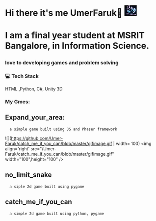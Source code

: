<h1> Hi there it's me UmerFaruk👋 <img src="/Companylogo.jpeg" width="40" height="35"><h1>


  I am a final year student at MSRIT Bangalore, in Information Science.  
  ### love to developing games and problem solving 
<!--   <img align='right' src="/Companylogo.jpeg" width="400"> -->
  
 ###  :computer: Tech Stack 
 HTML ,Python, C#,  Unity 3D
 
 ###  My Gmes:
 
 ## Expand_your_area:
      a simple game built using JS and Phaser framework
![](https://github.com/Umer-Faruk/catch_me_if_you_can/blob/master/gifimage.gif | width= 100)
<img align='right' src="/Umer-Faruk/catch_me_if_you_can/blob/master/gifimage.gif" width="100",height="100" />
 
<!--  <img align='right' src="/Companylogo.jpeg" width="200"> -->
  
 
 ## no_limit_snake
<!--  <img align='right' src="/Umer-Faruk/no_limit_snake/master/image.png" width="200" height="200/> -->
  
      a siple 2d game built using pygame
      

 
  
  ## catch_me_if_you_can
      a simple 2d game built using python, pygame
<!-- <img align='right' src="https://github.com/Umer-Faruk/catch_me_if_you_can/blob/master/gifimage.gif" width="200" height="200/> -->

  
      
  
      
 
  
      
      
 
  
  

 
 





